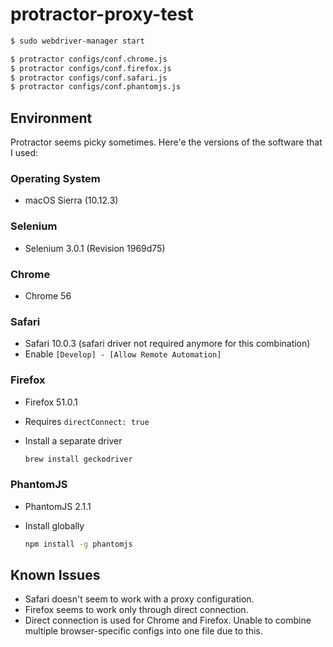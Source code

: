 # protractor-proxy-test

```bash
$ sudo webdriver-manager start
```

```bash
$ protractor configs/conf.chrome.js
$ protractor configs/conf.firefox.js
$ protractor configs/conf.safari.js
$ protractor configs/conf.phantomjs.js
```

## Environment

Protractor seems picky sometimes. Here'e the versions of the software that I used:

### Operating System

- macOS Sierra (10.12.3)

### Selenium

- Selenium 3.0.1 (Revision 1969d75)

### Chrome

- Chrome 56

### Safari

- Safari 10.0.3 (safari driver not required anymore for this combination)
- Enable `[Develop] - [Allow Remote Automation]`

### Firefox

- Firefox 51.0.1
- Requires `directConnect: true`
- Install a separate driver

    ```bash
    brew install geckodriver
    ```

### PhantomJS

- PhantomJS 2.1.1
- Install globally

    ```bash
    npm install -g phantomjs
    ```

## Known Issues

- Safari doesn't seem to work with a proxy configuration.
- Firefox seems to work only through direct connection.
- Direct connection is used for Chrome and Firefox. Unable to combine multiple browser-specific configs into one file due to this.

